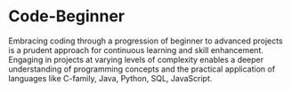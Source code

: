 # Code-Beginner
 Embracing coding through a progression of beginner to advanced projects is a prudent approach for continuous learning and skill enhancement. Engaging in projects at varying levels of complexity enables a deeper understanding of programming concepts and the practical application of languages like C-family, Java, Python, SQL, JavaScript.

